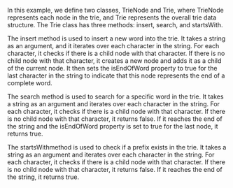 In this example, we define two classes, TrieNode and Trie, where TrieNode represents each node in the trie, and Trie represents the overall trie data structure. The Trie class has three methods: insert, search, and startsWith.

The insert method is used to insert a new word into the trie. It takes a string as an argument, and it iterates over each character in the string. For each character, it checks if there is a child node with that character. If there is no child node with that character, it creates a new node and adds it as a child of the current node. It then sets the isEndOfWord property to true for the last character in the string to indicate that this node represents the end of a complete word.


The search method is used to search for a specific word in the trie. It takes a string as an argument and iterates over each character in the string. For each character, it checks if there is a child node with that character. If there is no child node with that character, it returns false. If it reaches the end of the string and the isEndOfWord property is set to true for the last node, it returns true.

The startsWithmethod is used to check if a prefix exists in the trie. It takes a string as an argument and iterates over each character in the string. For each character, it checks if there is a child node with that character. If there is no child node with that character, it returns false. If it reaches the end of the string, it returns true.